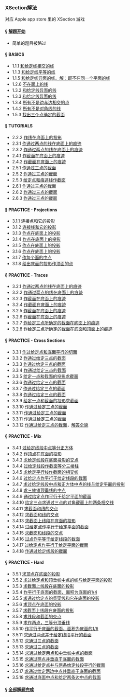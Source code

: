 ### XSection解法
对应 Apple app store 里的 XSection 游戏

#### § [解题开始](solving/XSection/start.png)
- 简单的题目被略过

#### § BASICS
- 1.1.1 [和给定线相交的线](solving/XSection/1.1.1.png)
- 1.1.3 [和给定线平等的线](solving/XSection/1.1.3.png)
- 1.1.5 [和给定线异面的线。解：即不在同一个平面的线](solving/XSection/1.1.5.png)
- 1.2.6 [不在面上的线](solving/XSection/1.2.6.png)
- 1.3.2 [和给定线异面的线](solving/XSection/1.3.2.png)
- 1.3.3 [和给定线异面的线](solving/XSection/1.3.3.png)
- 1.3.4 [所有不是边与边相交的点](solving/XSection/1.3.4.png)
- 1.4.2 [所有不是对角线的线](solving/XSection/1.4.2.png)
- 1.5.3 [找出三个点确定的截面](solving/XSection/1.5.3.png)

#### § TUTORIALS
- 2.2.2 [作线在底面上的投影](solving/XSection/2.2.2.png)
- 2.3.1 [作通过两点的线在底面上的痕迹](solving/XSection/2.3.1.png)
- 2.3.2 [作通过两点的线在底面上的痕迹](solving/XSection/2.3.2.png)
- 2.4.1 [作截面在底面上的痕迹](solving/XSection/2.4.1.png)
- 2.4.2 [作截面在底面上的痕迹](solving/XSection/2.4.2.png)
- 2.5.1 [作通过三点的截面](solving/XSection/2.5.1.png)
- 2.5.2 [作通过三点的截面](solving/XSection/2.5.2.png)
- 2.5.3 [给定点和痕迹线作截面](solving/XSection/2.5.3.png)
- 2.6.1 [作通过三点的截面](solving/XSection/2.6.1.png)
- 2.6.2 [作通过三点的截面](solving/XSection/2.6.2.png)
- 2.6.3 [作通过三点的截面](solving/XSection/2.6.3.png)

#### § PRACTICE - Projections
- 3.1.1 [连接点和它的投影](solving/XSection/3.1.1.png)
- 3.1.2 [连接线和它的投影](solving/XSection/3.1.2.png)
- 3.1.3 [作点在底面上的投影](solving/XSection/3.1.3.png)
- 3.1.4 [作点在底面上的投影](solving/XSection/3.1.4.png)
- 3.1.5 [作点在底面上的投影](solving/XSection/3.1.5.png)
- 3.1.6 [作点在底面上的投影](solving/XSection/3.1.6.png)
- 3.1.7 [作每个面的中点](solving/XSection/3.1.7.png)
- 3.1.8 [给出底面的投影作顶面的点](solving/XSection/3.1.8.png)

#### § PRACTICE - Traces
- 3.2.1 [作通过两点的线在底面上的痕迹](solving/XSection/3.2.1.png)
- 3.2.2 [作通过两点的线在底面上的痕迹](solving/XSection/3.2.2.png)
- 3.2.3 [作截面在底面上的痕迹](solving/XSection/3.2.3.png)
- 3.2.4 [作截面在底面上的痕迹](solving/XSection/3.2.4.png)
- 3.2.5 [作截面在底面上的痕迹](solving/XSection/3.2.5.png)
- 3.2.6 [作截面在底面上的痕迹](solving/XSection/3.2.6.png)
- 3.2.7 [作给定三点所确定的截面在底面上的痕迹](solving/XSection/3.2.7.png)
- 3.2.8 [作给定三点所确定的截面在底面和顶面上的痕迹](solving/XSection/3.2.8.png)

#### § PRACTICE - Cross Sections
- 3.3.1 [作过给定点和底面平行的切面](solving/XSection/3.3.1.png)
- 3.3.2 [作通过给定三点的截面](solving/XSection/3.3.2.png)
- 3.3.3 [作通过给定三点的截面](solving/XSection/3.3.3.png)
- 3.3.4 [作通过给定三点的截面](solving/XSection/3.3.4.png)
- 3.3.5 [给定一点和截面的投影求截面](solving/XSection/3.3.5.png)
- 3.3.6 [作通过给定三点的截面](solving/XSection/3.3.6.png)
- 3.3.7 [作通过给定三点的截面](solving/XSection/3.3.7.png)
- 3.3.8 [作通过给定三点的截面](solving/XSection/3.3.8.png)
- 3.3.9 [给定一点和截面的投影求截面](solving/XSection/3.3.9.png)
- 3.3.10 [作通过给定三点的截面](solving/XSection/3.3.10.png)
- 3.3.11 [作通过给定三点的截面](solving/XSection/3.3.11.png)
- 3.3.11 [作通过给定三点的截面](solving/XSection/3.3.11.png)
- 3.3.12 [作通过给定三点的截面](solving/XSection/3.3.12.1.png)，[解答全貌](solving/XSection/3.3.12.2.png)

#### § PRACTICE - Mix
- 3.4.1 [过给定线段中点等分正方体](solving/XSection/3.4.1.png)
- 3.4.2 [作顶点在底面的投影](solving/XSection/3.4.2.png)
- 3.4.3 [求给定线段在底面投影的交点](solving/XSection/3.4.3.png)
- 3.4.4 [过给定线段作截面等分三棱柱](solving/XSection/3.4.4.png)
- 3.4.5 [求给定平行线作截面的相交线](solving/XSection/3.4.5.png)
- 3.4.6 [过给定点作平行于给定线段的截面](solving/XSection/3.4.6.png)
- 3.4.7 [求过给定线段中点和正方体中点的线与给定平面的投影](solving/XSection/3.4.7.png)
- 3.4.8 [求三棱锥顶垂线的中点](solving/XSection/3.4.8.png)
- 3.4.9 [通过给定点作平行于给定平面的截面](solving/XSection/3.4.9.png)
- 3.4.10 [给定三点求通过三点的对角截面上的两条相交线](solving/XSection/3.4.10.png)
- 3.4.11 [求截面和线的交点](solving/XSection/3.4.11.png)
- 3.4.12 [求截面和线的交点](solving/XSection/3.4.12.png)
- 3.4.13 [求截面上线段在底面的投影](solving/XSection/3.4.13.png)
- 3.4.14 [过给定点作平行于给定平面的截面](solving/XSection/3.4.14.png)
- 3.4.15 [求截面和线段的交点](solving/XSection/3.4.15.png)
- 3.4.16 [过点作平等于给定线段的截面](solving/XSection/3.4.16.png)
- 3.4.17 [过给定点作平行于给定平面的截面](solving/XSection/3.4.17.png)
- 3.4.18 [作通过给定线段的截面](solving/XSection/3.4.18.png)

#### § PRACTICE - Hard
- 3.5.1 [求顶点在底面的投影](solving/XSection/3.5.1.png)
- 3.5.2 [求过给定点和顶垂线中点的线与给定平面的投影](solving/XSection/3.5.2.png)
- 3.5.3 [求截面上线段在底面的投影](solving/XSection/3.5.3.png)
- 3.5.4 [作平行于底面的截面，面积为底面的1/4](solving/XSection/3.5.4.png)
- 3.5.5 [求通过给定点的贯穿线和它在底面的投影](solving/XSection/3.5.5.png)
- 3.5.6 [求顶点在底面的投影](solving/XSection/3.5.6.png)
- 3.5.7 [求截面上线段在底面的投影](solving/XSection/3.5.7.png)
- 3.5.8 [求线段和截面的交点](solving/XSection/3.5.8.png)
- 3.5.9 [求作两点，三等分顶垂线](solving/XSection/3.5.9.png)
- 3.5.10 [作平行于底面的截面，面积为底面的1/9](solving/XSection/3.5.10.png)
- 3.5.11 [求通过两点并于给定线段平行的截面](solving/XSection/3.5.11.png)
- 3.5.12 [求通过三点的截面](solving/XSection/3.5.12.png)
- 3.5.13 [求通过三点的截面](solving/XSection/3.5.13.png)
- 3.5.14 [求通过给定两点和中垂线中点的截面](solving/XSection/3.5.14.png)
- 3.5.15 [求通过两点并垂直于底面的截面](solving/XSection/3.5.15.png)
- 3.5.16 [求通过给定点并与两条给定线段平行的截面](solving/XSection/3.5.16.png)
- 3.5.17 [求通过给定两边中点并垂直于底面的截面](solving/XSection/3.5.17.png)
- 3.5.18 [求通过底面中点和给定两条边中点的截面](solving/XSection/3.5.18.png)

#### § [全部解题完成](solving/XSection/done.png)


